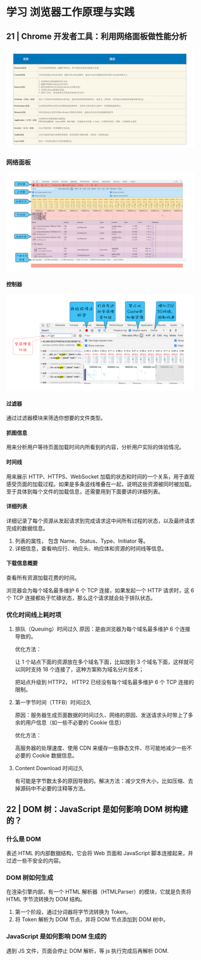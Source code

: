 # 学习 浏览器工作原理与实践

## 21 | Chrome 开发者工具：利用网络面板做性能分析

![avatar](../image/kaifazhe.png)

### 网络面板

![avatar](../image/wangluomianban.png)

#### 控制器

![avatar](../image/kongzhiqi.png)

#### 过滤器

通过过滤器模块来筛选你想要的文件类型。

#### 抓图信息

用来分析用户等待页面加载时间内所看到的内容，分析用户实际的体验情况。

#### 时间线

用来展示 HTTP、HTTPS、WebSocket 加载的状态和时间的一个关系，用于直观感受页面的加载过程。如果是多条竖线堆叠在一起，说明这些资源被同时被加载。至于具体到每个文件的加载信息，还需要用到下面要讲的详细列表。

#### 详细列表

详细记录了每个资源从发起请求到完成请求这中间所有过程的状态，以及最终请求完成的数据信息。

1. 列表的属性， 包含 Name、Status、Type、Initiator 等。
2. 详细信息，查看响应行、响应头、响应体和资源的时间线等信息。

#### 下载信息概要

查看所有资源加载花费的时间。

浏览器会为每个域名最多维护 6 个 TCP 连接，如果发起一个 HTTP 请求时，这 6 个 TCP 连接都处于忙碌状态，那么这个请求就会处于排队状态。

### 优化时间线上耗时项

1. 排队（Queuing）时间过久
   原因：是由浏览器为每个域名最多维护 6 个连接导致的。

   优化方法：

   让 1 个站点下面的资源放在多个域名下面，比如放到 3 个域名下面，这样就可以同时支持 18 个连接了，这种方案称为域名分片技术；

   把站点升级到 HTTP2， HTTP2 已经没有每个域名最多维护 6 个 TCP 连接的限制。

2. 第一字节时间（TTFB）时间过久

   原因：服务器生成页面数据的时间过久、网络的原因、发送请求头时带上了多余的用户信息（如一些不必要的 Cookie 信息）

   优化方法：

   高服务器的处理速度、使用 CDN 来缓存一些静态文件、尽可能地减少一些不必要的 Cookie 数据信息。

3. Content Download 时间过久

   有可能是字节数太多的原因导致的。解决方法：减少文件大小，比如压缩、去掉源码中不必要的注释等方法。

## 22 | DOM 树：JavaScript 是如何影响 DOM 树构建的？

### 什么是 DOM

表述 HTML 的内部数据结构，它会将 Web 页面和 JavaScript 脚本连接起来，并过滤一些不安全的内容。

### DOM 树如何生成

在渲染引擎内部，有一个 HTML 解析器（HTMLParser）的模块，它就是负责将 HTML 字节流转换为 DOM 结构。

1. 第一个阶段，通过分词器将字节流转换为 Token。
2. 将 Token 解析为 DOM 节点，并将 DOM 节点添加到 DOM 树中。

### JavaScript 是如何影响 DOM 生成的

遇到 JS 文件，页面会停止 DOM 解析，等 js 执行完成后再解析 DOM.
